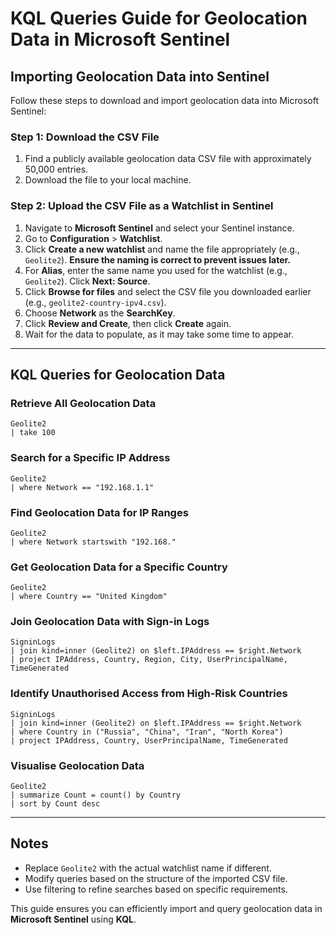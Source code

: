 # KQL Queries Guide for Geolocation Data in Microsoft Sentinel

## Importing Geolocation Data into Sentinel

Follow these steps to download and import geolocation data into Microsoft Sentinel:

### Step 1: Download the CSV File

1. Find a publicly available geolocation data CSV file with approximately 50,000 entries.
2. Download the file to your local machine.

### Step 2: Upload the CSV File as a Watchlist in Sentinel

1. Navigate to **Microsoft Sentinel** and select your Sentinel instance.
2. Go to **Configuration** > **Watchlist**.
3. Click **Create a new watchlist** and name the file appropriately (e.g., `Geolite2`). **Ensure the naming is correct to prevent issues later.**
4. For **Alias**, enter the same name you used for the watchlist (e.g., `Geolite2`). Click **Next: Source**.
5. Click **Browse for files** and select the CSV file you downloaded earlier (e.g., `geolite2-country-ipv4.csv`).
6. Choose **Network** as the **SearchKey**.
7. Click **Review and Create**, then click **Create** again.
8. Wait for the data to populate, as it may take some time to appear.

---

## KQL Queries for Geolocation Data

### Retrieve All Geolocation Data

```kql
Geolite2
| take 100
```

### Search for a Specific IP Address

```kql
Geolite2
| where Network == "192.168.1.1"
```

### Find Geolocation Data for IP Ranges

```kql
Geolite2
| where Network startswith "192.168."
```

### Get Geolocation Data for a Specific Country

```kql
Geolite2
| where Country == "United Kingdom"
```

### Join Geolocation Data with Sign-in Logs

```kql
SigninLogs
| join kind=inner (Geolite2) on $left.IPAddress == $right.Network
| project IPAddress, Country, Region, City, UserPrincipalName, TimeGenerated
```

### Identify Unauthorised Access from High-Risk Countries

```kql
SigninLogs
| join kind=inner (Geolite2) on $left.IPAddress == $right.Network
| where Country in ("Russia", "China", "Iran", "North Korea")
| project IPAddress, Country, UserPrincipalName, TimeGenerated
```

### Visualise Geolocation Data

```kql
Geolite2
| summarize Count = count() by Country
| sort by Count desc
```

---

## Notes

- Replace `Geolite2` with the actual watchlist name if different.
- Modify queries based on the structure of the imported CSV file.
- Use filtering to refine searches based on specific requirements.

This guide ensures you can efficiently import and query geolocation data in **Microsoft Sentinel** using **KQL**.

